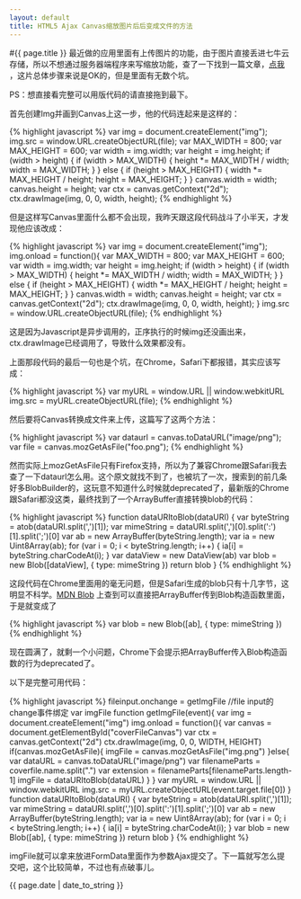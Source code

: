 ```yaml
---
layout: default
title: HTML5 Ajax Canvas缩放图片后后变成文件的方法
---
```

#{{ page.title }}
最近做的应用里面有上传图片的功能，由于图片直接丢进七牛云存储，所以不想通过服务器端程序来写缩放功能，查了一下找到一篇文章，[点我](http://hacks.mozilla.org/2011/01/how-to-develop-a-html5-image-uploader/) ，这片总体步骤来说是OK的，但是里面有无数个坑。

PS：想直接看完整可以用版代码的请直接拖到最下。

首先创建Img并画到Canvas上这一步，他的代码连起来是这样的：

{% highlight javascript %}
var img = document.createElement("img");
img.src = window.URL.createObjectURL(file);
var MAX_WIDTH = 800;
var MAX_HEIGHT = 600;
var width = img.width;
var height = img.height;
if (width > height) {
    if (width > MAX_WIDTH) {
        height *= MAX_WIDTH / width;
        width = MAX_WIDTH;
    }
} else {
    if (height > MAX_HEIGHT) {
        width *= MAX_HEIGHT / height;
        height = MAX_HEIGHT;
    }
}
canvas.width = width;
canvas.height = height;
var ctx = canvas.getContext("2d");
ctx.drawImage(img, 0, 0, width, height);
{% endhighlight %}

但是这样写Canvas里面什么都不会出现，我昨天跟这段代码战斗了小半天，才发现他应该改成：

{% highlight javascript %}
var img = document.createElement("img");
img.onload = function(){
	var MAX_WIDTH = 800;
	var MAX_HEIGHT = 600;
	var width = img.width;
	var height = img.height;
	if (width > height) {
  		if (width > MAX_WIDTH) {
    		height *= MAX_WIDTH / width;
    		width = MAX_WIDTH;
    	}
	} else {
  		if (height > MAX_HEIGHT) {
    		width *= MAX_HEIGHT / height;
    		height = MAX_HEIGHT;
    	}
	}
	canvas.width = width;
	canvas.height = height;
	var ctx = canvas.getContext("2d");
	ctx.drawImage(img, 0, 0, width, height);
}
img.src = window.URL.createObjectURL(file);
{% endhighlight %}

这是因为Javascript是异步调用的，正序执行的时候img还没画出来，ctx.drawImage已经调用了，导致什么效果都没有。

上面那段代码的最后一句也是个坑，在Chrome，Safari下都报错，其实应该写成：

{% highlight javascript %}
var myURL = window.URL || window.webkitURL
img.src = myURL.createObjectURL(file);
{% endhighlight %}

然后要将Canvas转换成文件来上传，这篇写了这两个方法：

{% highlight javascript %}
var dataurl = canvas.toDataURL("image/png");
var file = canvas.mozGetAsFile("foo.png");
{% endhighlight %}

然而实际上mozGetAsFile只有Firefox支持，所以为了兼容Chrome跟Safari我去查了一下dataurl怎么用。这个原文就找不到了，也被坑了一次，搜索到的前几条好多BlobBuilder的，这玩意不知道什么时候就deprecated了，最新版的Chrome跟Safari都没这类，最终找到了一个ArrayBuffer直接转换blob的代码：

{% highlight javascript %}
function dataURItoBlob(dataURI) {
    var byteString = atob(dataURI.split(',')[1]);
    var mimeString = dataURI.split(',')[0].split(':')[1].split(';')[0]
    var ab = new ArrayBuffer(byteString.length);
    var ia = new Uint8Array(ab);
    for (var i = 0; i < byteString.length; i++) {
        ia[i] = byteString.charCodeAt(i);
    }
    var dataView = new DataView(ab)
    var blob = new Blob([dataView], { type: mimeString })
    return blob
}
{% endhighlight %}

这段代码在Chrome里面用的毫无问题，但是Safari生成的blob只有十几字节，这明显不科学。[MDN Blob](https://developer.mozilla.org/en-US/docs/Web/API/Blob?redirectlocale=en-US&redirectslug=DOM%2FBlob) 上查到可以直接把ArrayBuffer传到Blob构造函数里面，于是就变成了

{% highlight javascript %}
var blob = new Blob([ab], { type: mimeString })
{% endhighlight %}

现在圆满了，就剩一个小问题，Chrome下会提示把ArrayBuffer传入Blob构造函数的行为deprecated了。

以下是完整可用代码：

{% highlight javascript %}
fileinput.onchange = getImgFile //file input的change事件绑定
var imgFile
function getImgFile(event){
    var img = document.createElement("img")
    img.onload = function(){
        var canvas = document.getElementById("coverFileCanvas")
        var ctx = canvas.getContext("2d")
        ctx.drawImage(img, 0, 0, WIDTH, HEIGHT)
        if(canvas.mozGetAsFile){
            imgFile = canvas.mozGetAsFile("img.png")
        }else{
            var dataURL = canvas.toDataURL("image/png")
            var filenameParts = coverfile.name.split(".")
            var extension = filenameParts[filenameParts.length-1]
            imgFile = dataURItoBlob(dataURL)
        }
    }
    var myURL = window.URL || window.webkitURL
    img.src = myURL.createObjectURL(event.target.file[0])
}
function dataURItoBlob(dataURI) {
    var byteString = atob(dataURI.split(',')[1]);
    var mimeString = dataURI.split(',')[0].split(':')[1].split(';')[0]
    var ab = new ArrayBuffer(byteString.length);
    var ia = new Uint8Array(ab);
    for (var i = 0; i < byteString.length; i++) {
        ia[i] = byteString.charCodeAt(i);
    }
    var blob = new Blob([ab], { type: mimeString })
    return blob
}
{% endhighlight %}

imgFile就可以拿来放进FormData里面作为参数Ajax提交了。下一篇就写怎么提交吧，这个比较简单，不过也有点破事儿。


<p>{{ page.date | date_to_string }}</p>